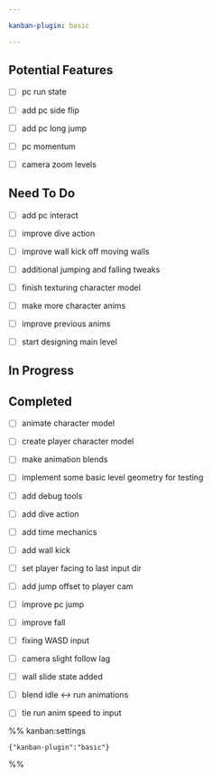 ```yaml
---

kanban-plugin: basic

---
```


## Potential Features

- [ ] pc run state
- [ ] add pc side flip
- [ ] add pc long jump
- [ ] pc momentum
- [ ] camera zoom levels


## Need To Do

- [ ] add pc interact
- [ ] improve dive action
- [ ] improve wall kick off moving walls
- [ ] additional jumping and falling tweaks
- [ ] finish texturing character model
- [ ] make more character anims
- [ ] improve previous anims
- [ ] start designing main level


## In Progress



## Completed

- [ ] animate character model
- [ ] create player character model
- [ ] make animation blends
- [ ] implement some basic level geometry for testing
- [ ] add debug tools
- [ ] add dive action
- [ ] add time mechanics
- [ ] add wall kick
- [ ] set player facing to last input dir
- [ ] add jump offset to player cam
- [ ] improve pc jump
- [ ] improve fall
- [ ] fixing WASD input
- [ ] camera slight follow lag
- [ ] wall slide state added
- [ ] blend idle <-> run animations
- [ ] tie run anim speed to input




%% kanban:settings
```
{"kanban-plugin":"basic"}
```
%%